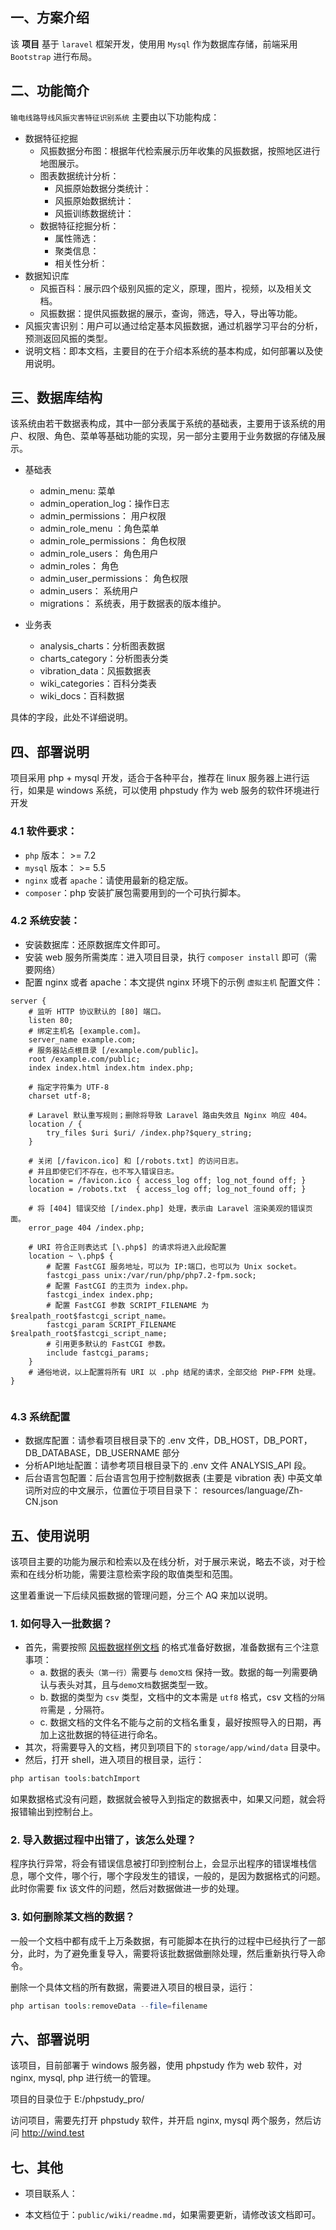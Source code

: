
## 一、方案介绍

该 **项目** 基于 ``laravel`` 框架开发，使用用 ``Mysql`` 作为数据库存储，前端采用 ``Bootstrap`` 进行布局。

## 二、功能简介

``输电线路导线风振灾害特征识别系统`` 主要由以下功能构成：

- 数据特征挖掘
    - 风振数据分布图：根据年代检索展示历年收集的风振数据，按照地区进行地图展示。
    - 图表数据统计分析：
        - 风振原始数据分类统计：
        - 风振原始数据统计：
        - 风振训练数据统计：
    - 数据特征挖掘分析：
        - 属性筛选：
        - 聚类信息：
        - 相关性分析：
- 数据知识库
    - 风振百科：展示四个级别风振的定义，原理，图片，视频，以及相关文档。
    - 风振数据：提供风振数据的展示，查询，筛选，导入，导出等功能。
- 风振灾害识别：用户可以通过给定基本风振数据，通过机器学习平台的分析，预测返回风振的类型。
- 说明文档：即本文档，主要目的在于介绍本系统的基本构成，如何部署以及使用说明。

## 三、数据库结构

该系统由若干数据表构成，其中一部分表属于系统的基础表，主要用于该系统的用户、权限、角色、菜单等基础功能的实现，另一部分主要用于业务数据的存储及展示。

- 基础表
    - admin_menu: 菜单
    - admin_operation_log：操作日志
    - admin_permissions： 用户权限
    - admin_role_menu ：角色菜单
    - admin_role_permissions： 角色权限
    - admin_role_users： 角色用户
    - admin_roles： 角色
    - admin_user_permissions： 角色权限
    - admin_users： 系统用户
    - migrations： 系统表，用于数据表的版本维护。

- 业务表
    - analysis_charts：分析图表数据
    - charts_category：分析图表分类
    - vibration_data：风振数据表
    - wiki_categories：百科分类表
    - wiki_docs：百科数据

具体的字段，此处不详细说明。

## 四、部署说明

项目采用 php + mysql 开发，适合于各种平台，推荐在 linux 服务器上进行运行，如果是 windows 系统，可以使用 phpstudy 作为 web 服务的软件环境进行开发

### 4.1 软件要求：

- ``php`` 版本： >= 7.2
- ``mysql`` 版本： >= 5.5
- ``nginx`` 或者 ``apache``：请使用最新的稳定版。
- ``composer``：php 安装扩展包需要用到的一个可执行脚本。


### 4.2 系统安装：

- 安装数据库：还原数据库文件即可。
- 安装 web 服务所需类库：进入项目目录，执行 `` composer install `` 即可（需要网络）
- 配置 nginx 或者 apache：本文提供 nginx 环境下的示例 ``虚拟主机`` 配置文件：
```nginx
server {
    # 监听 HTTP 协议默认的 [80] 端口。
    listen 80;
    # 绑定主机名 [example.com]。
    server_name example.com;
    # 服务器站点根目录 [/example.com/public]。
    root /example.com/public;
    index index.html index.htm index.php;

    # 指定字符集为 UTF-8
    charset utf-8;

    # Laravel 默认重写规则；删除将导致 Laravel 路由失效且 Nginx 响应 404。
    location / {
        try_files $uri $uri/ /index.php?$query_string;
    }

    # 关闭 [/favicon.ico] 和 [/robots.txt] 的访问日志。
    # 并且即使它们不存在，也不写入错误日志。
    location = /favicon.ico { access_log off; log_not_found off; }
    location = /robots.txt  { access_log off; log_not_found off; }

    # 将 [404] 错误交给 [/index.php] 处理，表示由 Laravel 渲染美观的错误页面。
    error_page 404 /index.php;

    # URI 符合正则表达式 [\.php$] 的请求将进入此段配置
    location ~ \.php$ {
        # 配置 FastCGI 服务地址，可以为 IP:端口，也可以为 Unix socket。
        fastcgi_pass unix:/var/run/php/php7.2-fpm.sock;
        # 配置 FastCGI 的主页为 index.php。
        fastcgi_index index.php;
        # 配置 FastCGI 参数 SCRIPT_FILENAME 为 $realpath_root$fastcgi_script_name。
        fastcgi_param SCRIPT_FILENAME $realpath_root$fastcgi_script_name;
        # 引用更多默认的 FastCGI 参数。
        include fastcgi_params;
    }
    # 通俗地说，以上配置将所有 URI 以 .php 结尾的请求，全部交给 PHP-FPM 处理。
}


```

### 4.3 系统配置

- 数据库配置：请参看项目根目录下的 .env 文件，DB_HOST，DB_PORT，DB_DATABASE，DB_USERNAME 部分
- 分析API地址配置：请参考项目根目录下的  .env 文件 ANALYSIS_API 段。
- 后台语言包配置：后台语言包用于控制数据表 (主要是 vibration 表) 中英文单词所对应的中文展示，位置位于项目目录下： resources/language/Zh-CN.json



## 五、使用说明

该项目主要的功能为展示和检索以及在线分析，对于展示来说，略去不谈，对于检索和在线分析功能，需要注意检索字段的取值类型和范围。

这里着重说一下后续风振数据的管理问题，分三个 AQ 来加以说明。

### 1. 如何导入一批数据？

- 首先，需要按照 [风振数据样例文档](/demo.docx) 的格式准备好数据，准备数据有三个注意事项：
    - a. 数据的表头``（第一行）``需要与 ``demo文档`` 保持一致。数据的每一列需要确认与表头对其，且与``demo文档``数据类型一致。 
    - b. 数据的类型为 ``csv`` 类型，文档中的文本需是 ``utf8`` 格式，csv 文档的``分隔符``需是 ``,`` 分隔符。 
    - c. 数据文档的文件名不能与之前的文档名重复，最好按照导入的日期，再加上这批数据的特征进行命名。
- 其次，将需要导入的文档，拷贝到项目下的 `` storage/app/wind/data `` 目录中。
- 然后，打开 shell，进入项目的根目录，运行：

```php
php artisan tools:batchImport
```

如果数据格式没有问题，数据就会被导入到指定的数据表中，如果又问题，就会将报错输出到控制台上。

### 2. 导入数据过程中出错了，该怎么处理？

程序执行异常，将会有错误信息被打印到控制台上，会显示出程序的错误堆栈信息，哪个文件，哪个行，哪个字段发生的错误，一般的，是因为数据格式的问题。此时你需要 fix 该文件的问题，然后对数据做进一步的处理。

### 3. 如何删除某文档的数据？

一般一个文档中都有成千上万条数据，有可能脚本在执行的过程中已经执行了一部分，此时，为了避免重复导入，需要将该批数据做删除处理，然后重新执行导入命令。

删除一个具体文档的所有数据，需要进入项目的根目录，运行：

```php
php artisan tools:removeData --file=filename
```

## 六、部署说明

该项目，目前部署于 windows 服务器，使用 phpstudy 作为 web 软件，对 nginx, mysql, php 进行统一的管理。

项目的目录位于 E:/phpstudy_pro/

访问项目，需要先打开 phpstudy 软件，并开启 nginx, mysql 两个服务，然后访问 http://wind.test


## 七、其他

- 项目联系人：

- 本文档位于：``public/wiki/readme.md``，如果需要更新，请修改该文档即可。


